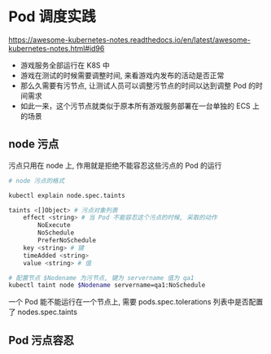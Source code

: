 # Pod 调度实践

https://awesome-kubernetes-notes.readthedocs.io/en/latest/awesome-kubernetes-notes.html#id96

- 游戏服务全部运行在 K8S 中
- 游戏在测试的时候需要调整时间, 来看游戏内发布的活动是否正常
- 那么久需要有污节点, 让测试人员可以调整污节点的时间以达到调整 Pod 的时间需求
- 如此一来，这个污节点就类似于原本所有游戏服务部署在一台单独的 ECS 上的场景

## node 污点

污点只用在 node 上, 作用就是拒绝不能容忍这些污点的 Pod 的运行

```sh
# node 污点的格式

kubectl explain node.spec.taints

taints <[]Object> # 污点对象列表
    effect <string> # 当 Pod 不能容忍这个污点的时候, 采取的动作
        NoExecute
        NoSchedule
        PreferNoSchedule
    key <string> # 键
    timeAdded <string>
    value <string> # 值

# 配置节点 $Nodename 为污节点, 键为 servername 值为 qa1 
kubectl taint node $Nodename servername=qa1:NoSchedule
```

一个 Pod 能不能运行在一个节点上, 需要 pods.spec.tolerations 列表中是否配置了 nodes.spec.taints

## Pod 污点容忍
